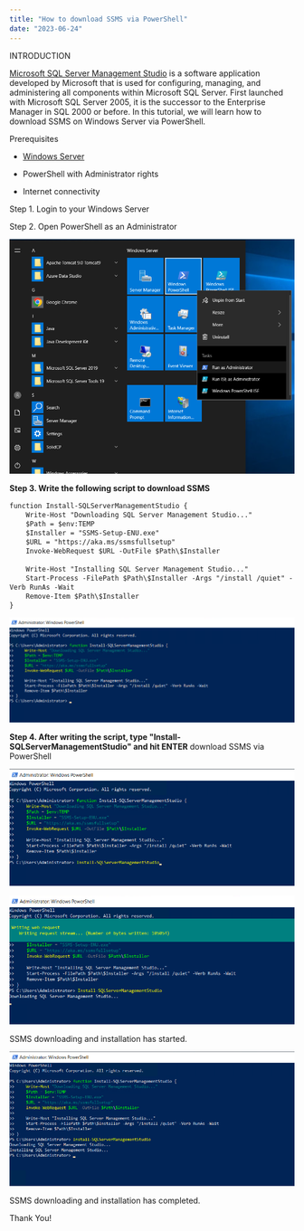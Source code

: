 ```yaml
---
title: "How to download SSMS via PowerShell"
date: "2023-06-24"
---
```


INTRODUCTION

[Microsoft SQL Server Management Studio](https://learn.microsoft.com/en-us/sql/ssms/sql-server-management-studio-ssms?view=sql-server-ver16) is a software application developed by Microsoft that is used for configuring, managing, and administering all components within Microsoft SQL Server. First launched with Microsoft SQL Server 2005, it is the successor to the Enterprise Manager in SQL 2000 or before. In this tutorial, we will learn how to download SSMS on Windows Server via PowerShell.

Prerequisites

- [Windows Server](https://utho.com/docs/tutorial/how-to-install-active-directory-domain-service-on-windows-server/?preview_id=11159&preview_nonce=171803715d&preview=true)

- PowerShell with Administrator rights

- Internet connectivity

Step 1. Login to your Windows Server

Step 2. Open PowerShell as an Administrator

![download SSMS via PowerShell](images/Screenshot_11-26.png)

**Step 3. Write the following script to download SSMS**

```
function Install-SQLServerManagementStudio {
    Write-Host "Downloading SQL Server Management Studio..."
    $Path = $env:TEMP
    $Installer = "SSMS-Setup-ENU.exe"
    $URL = "https://aka.ms/ssmsfullsetup"
    Invoke-WebRequest $URL -OutFile $Path\$Installer

    Write-Host "Installing SQL Server Management Studio..."
    Start-Process -FilePath $Path\$Installer -Args "/install /quiet" -Verb RunAs -Wait
    Remove-Item $Path\$Installer
}
```

![download SSMS via PowerShell](images/Screenshot_1-44.png)

**Step 4. After writing the script, type "Install-SQLServerManagementStudio" and hit ENTER** download SSMS via PowerShell

![download SSMS via PowerShell](images/Screenshot_2-54.png)

![download SSMS via PowerShell](images/Screenshot_3-44.png)

SSMS downloading and installation has started.

![](images/Screenshot_4-42.png)

SSMS downloading and installation has completed.

Thank You!
